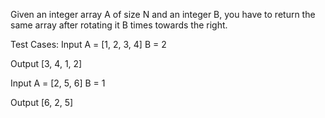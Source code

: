 Given an integer array A of size N and an integer B, you have to return the same array after rotating it B times towards the right.

Test Cases:
Input
A = [1, 2, 3, 4]
B = 2

Output
[3, 4, 1, 2]

Input
A = [2, 5, 6]
B = 1

Output
[6, 2, 5]
